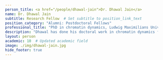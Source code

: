 ```yaml
---
person_title: <a href="/people/dhawal-jain">Dr. Dhawal Jain</a>
name: Dr. Dhawal Jain
subtitle: Research Fellow  # Set subtitle to position_link_text
position_category: "Alumni: Postdoctoral Fellows"
professional_title: "​PhD in chromatin dynamics, Ludwig Maximilians University (Max-Planck research school), Munich (Germany)​, Postdoctoral Fellow (2016-2020), Data Scientist, Bayer"
description: "Dhawal has done his doctoral work in chromatin dynamics from the Ludwig Maximilians university, Germany (and as a part of International Max-Planck research school). During doctoral studies, his research focused on assessing changes in chromatin structure in the wake of nucleosome remodeling factors. In the Park lab, Dhawal focuses on exploring roles of chromatin factors in regulating transcription process and explores his interests in immuno-oncology. Besides science, he keeps his active interests in classical music and hiking."
layout: person
academic: 10  # Updated academic field
image: ./img/dhawal-jain.jpg
hide_footer: true
---
```

